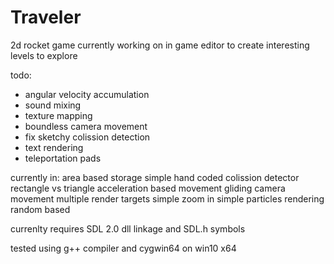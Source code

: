 # Traveler

2d rocket game 
currently working on in game editor to create interesting levels to explore

todo:
- angular velocity accumulation
- sound mixing
- texture mapping
- boundless camera movement 
- fix sketchy colission detection
- text rendering
- teleportation pads

currently in:
area based storage
simple hand coded colission detector rectangle vs triangle
acceleration based movement
gliding camera movement
multiple render targets 
simple zoom in 
simple particles rendering random based

currenlty requires SDL 2.0  dll linkage and SDL.h symbols

tested using g++ compiler and cygwin64 on win10 x64





